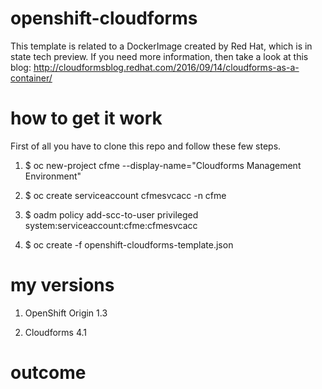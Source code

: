 ﻿# openshift-cloudforms

This template is related to a DockerImage created by Red Hat, which is in state tech preview. If you need more information, then take a look at this blog: http://cloudformsblog.redhat.com/2016/09/14/cloudforms-as-a-container/

# how to get it work

First of all you have to clone this repo and follow these few steps.

1) $ oc new-project cfme --display-name="Cloudforms Management Environment" 

2) $ oc create serviceaccount cfmesvcacc -n cfme

3) $ oadm policy add-scc-to-user privileged system:serviceaccount:cfme:cfmesvcacc 

4) $ oc create -f openshift-cloudforms-template.json


# my versions

1) OpenShift Origin 1.3

2) Cloudforms 4.1 

# outcome

